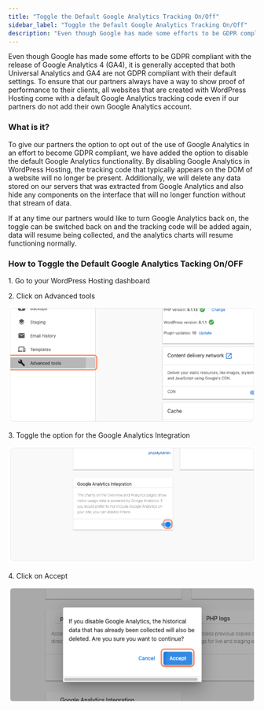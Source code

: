 ```yaml
---
title: "Toggle the Default Google Analytics Tracking On/Off"
sidebar_label: "Toggle the Default Google Analytics Tracking On/Off"
description: "Even though Google has made some efforts to be GDPR compliant with the release of Google Analytics 4 (GA4), it is generally accepted that both Universal Analyt"
---
```


Even though Google has made some efforts to be GDPR compliant with the release of Google Analytics 4 (GA4), it is generally accepted that both Universal Analytics and GA4 are not GDPR compliant with their default settings. To ensure that our partners always have a way to show proof of performance to their clients, all websites that are created with WordPress Hosting come with a default Google Analytics tracking code even if our partners do not add their own Google Analytics account.

### What is it?

To give our partners the option to opt out of the use of Google Analytics in an effort to become GDPR compliant, we have added the option to disable the default Google Analytics functionality. By disabling Google Analytics in WordPress Hosting, the tracking code that typically appears on the DOM of a website will no longer be present. Additionally, we will delete any data stored on our servers that was extracted from Google Analytics and also hide any components on the interface that will no longer function without that stream of data.

If at any time our partners would like to turn Google Analytics back on, the toggle can be switched back on and the tracking code will be added again, data will resume being collected, and the analytics charts will resume functioning normally.

### How to Toggle the Default Google Analytics Tacking On/OFF

1\. Go to your WordPress Hosting dashboard

2\. Click on Advanced tools

![mceclip1.png](./img/12781597309591-100dba1dbb.png)

3\. Toggle the option for the Google Analytics Integration

![mceclip0.png](./img/12781597309591-5eac791f8e.png)

4\. Click on Accept

![mceclip2.png](./img/12781597309591-8c4094951e.png)
